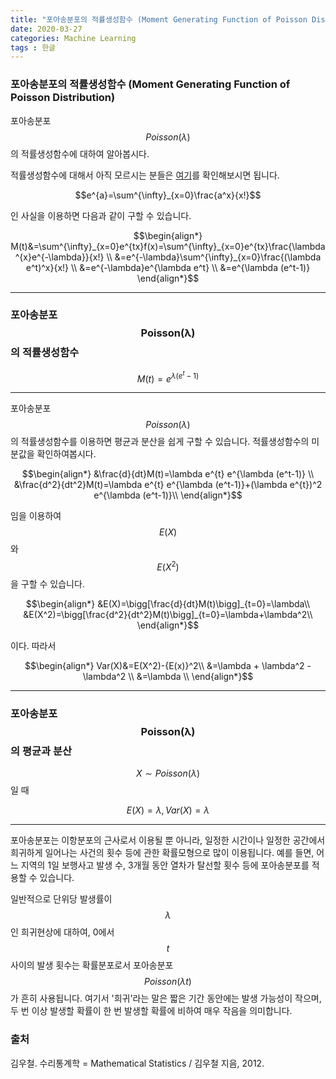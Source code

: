 ```yaml
---
title: "포아송분포의 적률생성함수 (Moment Generating Function of Poisson Distribution)"
date: 2020-03-27
categories: Machine Learning
tags : 한글
---
```

### 포아송분포의 적률생성함수 (Moment Generating Function of Poisson Distribution)

포아송분포 $$Poisson(\lambda)$$의 적률생성함수에 대하여 알아봅시다.

적률생성함수에 대해서 아직 모르시는 분들은 [여기]를 확인해보시면 됩니다.

[여기]: https://seungwooham.github.io/%ED%86%B5%EA%B3%84/%EC%A0%81%EB%A5%A0%EC%83%9D%EC%84%B1%ED%95%A8%EC%88%98_Moment_Generating_Function/

$$e^{a}=\sum^{\infty}_{x=0}\frac{a^x}{x!}$$

인 사실을 이용하면 다음과 같이 구할 수 있습니다.

$$\begin{align*}
M(t)&=\sum^{\infty}_{x=0}e^{tx}f(x)=\sum^{\infty}_{x=0}e^{tx}\frac{\lambda^{x}e^{-\lambda}}{x!} \\
&=e^{-\lambda}\sum^{\infty}_{x=0}\frac{(\lambda e^t)^x}{x!} \\
&=e^{-\lambda}e^{\lambda e^t} \\
&=e^{\lambda (e^t-1)}
\end{align*}$$

---
### 포아송분포 $$\mathbf{Poisson(\lambda)}$$의 적률생성함수
$$M(t)=e^{\lambda (e^t-1)}$$

---

포아송분포 $$Poisson(\lambda)$$의 적률생성함수를 이용하면 평균과 분산을 쉽게 구할 수 있습니다. 적률생성함수의 미분값을 확인하여봅시다.

$$\begin{align*}
&\frac{d}{dt}M(t)=\lambda e^{t} e^{\lambda (e^t-1)} \\
&\frac{d^2}{dt^2}M(t)=\lambda e^{t} e^{\lambda (e^t-1)}+(\lambda e^{t})^2 e^{\lambda (e^t-1)}\\
\end{align*}$$

임을 이용하여 $$E(X)$$와 $$E(X^2)$$을 구할 수 있습니다.

$$\begin{align*}
&E(X)=\bigg[\frac{d}{dt}M(t)\bigg]_{t=0}=\lambda\\
&E(X^2)=\bigg[\frac{d^2}{dt^2}M(t)\bigg]_{t=0}=\lambda+\lambda^2\\
\end{align*}$$

이다. 따라서

$$\begin{align*}
Var(X)&=E(X^2)-{E(x)}^2\\
&=\lambda + \lambda^2 - \lambda^2 \\
&=\lambda \\
\end{align*}$$

---
### 포아송분포 $$\mathbf{Poisson(\lambda)}$$의 평균과 분산
$$X \sim Poisson(\lambda)$$일 때

$$E(X)=\lambda, Var(X)=\lambda$$

---

포아송분포는 이항분포의 근사로서 이용될 뿐 아니라, 일정한 시간이나 일정한 공간에서 희귀하게 일어나는 사건의 횟수 등에 관한 확률모형으로 많이 이용됩니다. 예를 들면, 어느 지역의 1일 보행사고 발생 수, 3개월 동안 열차가 탈선할 횟수 등에 포아송분포를 적용할 수 있습니다.

일반적으로 단위당 발생률이 $$\lambda$$인 희귀현상에 대하여, 0에서 $$t$$ 사이의 발생 횟수는 확률분포로서 포아송분포 $$Poisson(\lambda t)$$가 흔히 사용됩니다. 여기서 '희귀'라는 말은 짧은 기간 동안에는 발생 가능성이 작으며, 두 번 이상 발생할 확률이 한 번 발생할 확률에 비하여 매우 작음을 의미합니다.

### 출처
김우철. 수리통계학 = Mathematical Statistics / 김우철 지음, 2012.

<script type="text/javascript" async
src="https://cdn.mathjax.org/mathjax/latest/MathJax.js?config=TeX-MML-AM_CHTML">
